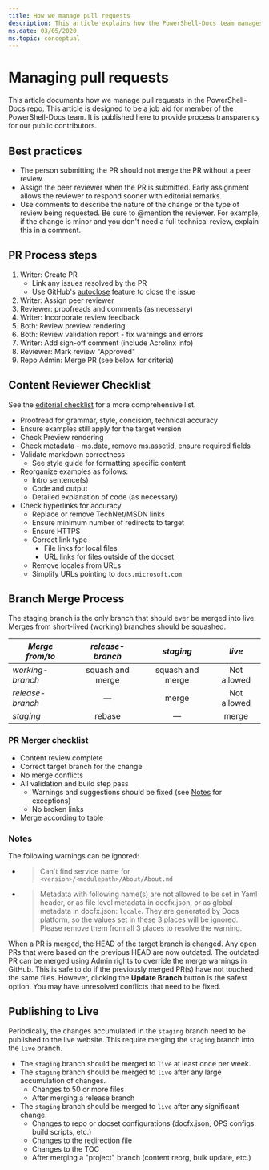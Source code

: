 ```yaml
---
title: How we manage pull requests
description: This article explains how the PowerShell-Docs team manages pull requests.
ms.date: 03/05/2020
ms.topic: conceptual
---
```

# Managing pull requests

This article documents how we manage pull requests in the PowerShell-Docs repo. This article is
designed to be a job aid for member of the PowerShell-Docs team. It is published here to provide
process transparency for our public contributors.

## Best practices

- The person submitting the PR should not merge the PR without a peer review.
- Assign the peer reviewer when the PR is submitted. Early assignment allows the reviewer to respond
  sooner with editorial remarks.
- Use comments to describe the nature of the change or the type of review being requested. Be sure
  to @mention the reviewer. For example, if the change is minor and you don't need a full technical
  review, explain this in a comment.

## PR Process steps

1. Writer: Create PR
   - Link any issues resolved by the PR
   - Use GitHub's [autoclose](https://help.github.com/en/articles/closing-issues-using-keywords)
     feature to close the issue
1. Writer: Assign peer reviewer
1. Reviewer: proofreads and comments (as necessary)
1. Writer: Incorporate review feedback
1. Both: Review preview rendering
1. Both: Review validation report - fix warnings and errors
1. Writer: Add sign-off comment (include Acrolinx info)
1. Reviewer: Mark review "Approved"
1. Repo Admin: Merge PR (see below for criteria)

## Content Reviewer Checklist

See the [editorial checklist](editorial-checklist.md) for a more comprehensive list.

- Proofread for grammar, style, concision, technical accuracy
- Ensure examples still apply for the target version
- Check Preview rendering
- Check metadata - ms.date, remove ms.assetid, ensure required fields
- Validate markdown correctness
  - See style guide for formatting specific content
- Reorganize examples as follows:
  - Intro sentence(s)
  - Code and output
  - Detailed explanation of code (as necessary)
- Check hyperlinks for accuracy
  - Replace or remove TechNet/MSDN links
  - Ensure minimum number of redirects to target
  - Ensure HTTPS
  - Correct link type
    - File links for local files
    - URL links for files outside of the docset
  - Remove locales from URLs
  - Simplify URLs pointing to `docs.microsoft.com`

## Branch Merge Process

The staging branch is the only branch that should ever be merged into live. Merges from short-lived
(working) branches should be squashed.

| *Merge from/to*  | *release-branch* | *staging*        | *live*      |
| ---------------- |:----------------:|:----------------:|:-----------:|
| *working-branch* | squash and merge | squash and merge | Not allowed |
| *release-branch* | &mdash;          | merge            | Not allowed |
| *staging*        | rebase           | &mdash;          | merge       |

### PR Merger checklist

- Content review complete
- Correct target branch for the change
- No merge conflicts
- All validation and build step pass
  - Warnings and suggestions should be fixed (see [Notes](#notes) for exceptions)
  - No broken links
- Merge according to table

### Notes

The following warnings can be ignored:

- > Can't find service name for `<version>/<modulepath>/About/About.md`

- > Metadata with following name(s) are not allowed to be set in Yaml header, or as file level
  > metadata in docfx.json, or as global metadata in docfx.json: `locale`. They are generated by
  > Docs platform, so the values set in these 3 places will be ignored. Please remove them from all
  > 3 places to resolve the warning.

When a PR is merged, the HEAD of the target branch is changed. Any open PRs that were based on the
previous HEAD are now outdated. The outdated PR can be merged using Admin rights to override the
merge warnings in GitHub. This is safe to do if the previously merged PR(s) have not touched the
same files. However, clicking the **Update Branch** button is the safest option. You may have
unresolved conflicts that need to be fixed.

## Publishing to Live

Periodically, the changes accumulated in the `staging` branch need to be published to the live
website. This require merging the `staging` branch into the `live` branch.

- The `staging` branch should be merged to `live` at least once per week.
- The `staging` branch should be merged to `live` after any large accumulation of changes.
  - Changes to 50 or more files
  - After merging a release branch
- The `staging` branch should be merged to `live` after any significant change.
  - Changes to repo or docset configurations (docfx.json, OPS configs, build scripts, etc.)
  - Changes to the redirection file
  - Changes to the TOC
  - After merging a "project" branch (content reorg, bulk update, etc.)

